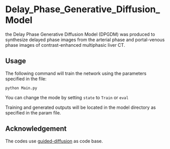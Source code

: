 # Delay_Phase_Generative_Diffusion_Model
the Delay Phase Generative Diffusion Model (DPGDM) was produced to synthesize delayed phase images from the arterial phase and portal-venous phase images of contrast-enhanced multiphasic liver CT. 

## Usage
The following command will train the network using the parameters specified in the file:
```
python Main.py
```
You can change the mode by setting `state` to `Train` or `eval`

Training and generated outputs will be located in the model directory as specified in the param file.

## Acknowledgement
The codes use [guided-diffusion]([https://github.com/openai/guided-diffusion]) as code base.

